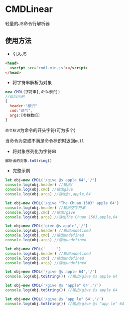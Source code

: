 # CMDLinear
轻量的JS命令行解析器
## 使用方法
- 引入JS
```html
<head>
  <script src="cmdl.min.js"></script>
</head>
```
- 将字符串解析为对象
```js
new CMDL(字符串[,命令标识])
//返回示例
{
  header:"标识"
  cmd:"命令",
  args:[参数数组]
}
```
`命令标识`为命令的开头字符(可为多个)

当命令为空或不满足命令标识时返回`null`
- 将对象序列化为字符串
```js
解析出的对象.toString()
```
- 完整示例
```js
let obj=new CMDL('/give @s apple 64','/')
console.log(obj.header) //输出/
console.log(obj.cmd) //输出give
console.log(obj.args) //输出@s,apple,64
```
```js
let obj=new CMDL('/give "The Chuan 1503" apple 64')
console.log(obj.header) //输出空字符串
console.log(obj.cmd) //输出/give
console.log(obj.args) //输出The Chuan 1503,apple,64
```
```js
let obj=new CMDL('give @s apple','/')
console.log(obj.header) //输出undefined
console.log(obj.cmd) //输出undefined
console.log(obj.args) //输出undefined
```
```js
let obj=new CMDL('     ')
console.log(obj.header) //输出undefined
console.log(obj.cmd) //输出undefined
console.log(obj.args) //输出undefined
```

```js
let obj=new CMDL('/give @s apple 64','/')
console.log(obj.toString()) //输出/give @s apple 64
```
```js
let obj=new CMDL('/give @s "apple" 64','/')
console.log(obj.toString()) //输出/give @s apple 64
```
```js
let obj=new CMDL('/give @s "app le" 64','/')
console.log(obj.toString()) //输出/give @s "app le" 64
```
